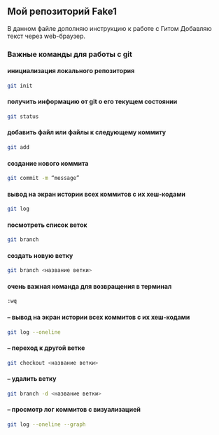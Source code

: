﻿## Мой репозиторий  Fake1

В данном файле дополняю инструкцию к работе с Гитом
Добавляю текст через web-браузер.

### Важные команды для работы с git

#### инициализация локального репозитория

```sh
git init
``` 
#### получить информацию от git о его текущем состоянии

```sh
git status
``` 
#### добавить файл или файлы к следующему коммиту

```sh
git add
```
#### создание  нового коммита

```sh
git commit -m “message”
```
#### вывод на экран истории всех коммитов с их хеш-кодами

```sh
git log
``` 
#### посмотреть список веток 

```sh
git branch
``` 
#### создать новую ветку

```sh
git branch <название ветки>
``` 
#### очень важная команда для возвращения в терминал

```sh
:wq
``` 
#### – вывод на экран истории всех коммитов с их хеш-кодами

```sh
git log --oneline
``` 
#### – переход к другой ветке

```sh
git checkout <название ветки>
``` 
#### – удалить ветку

```sh
git branch -d <название ветки>
``` 

#### – просмотр лог коммитов с визуализацией

```sh
git log --oneline --graph
``` 
